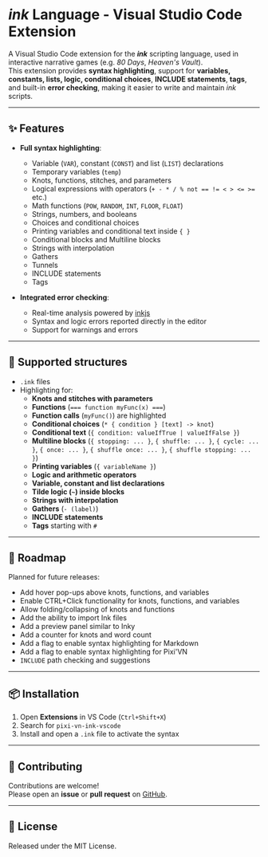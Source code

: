 # *ink* Language - Visual Studio Code Extension

A Visual Studio Code extension for the ***ink*** scripting language, used in interactive narrative games (e.g. *80 Days*, *Heaven's Vault*).  
This extension provides **syntax highlighting**, support for **variables, constants, lists, logic, conditional choices**, **INCLUDE statements**, **tags**, and built-in **error checking**, making it easier to write and maintain *ink* scripts.

---

## ✨ Features

- **Full syntax highlighting**:
  - Variable (`VAR`), constant (`CONST`) and list (`LIST`) declarations
  - Temporary variables (`temp`)
  - Knots, functions, stitches, and parameters
  - Logical expressions with operators (`+ - * / % not == != < > <= >=` etc.)
  - Math functions (`POW`, `RANDOM`, `INT`, `FLOOR`, `FLOAT`)
  - Strings, numbers, and booleans
  - Choices and conditional choices
  - Printing variables and conditional text inside `{ }`
  - Conditional blocks and Multiline blocks
  - Strings with interpolation
  - Gathers
  - Tunnels
  - INCLUDE statements
  - Tags

- **Integrated error checking**:
  - Real-time analysis powered by [inkjs](https://github.com/y-lohse/inkjs)
  - Syntax and logic errors reported directly in the editor
  - Support for warnings and errors

---

## 📂 Supported structures

- `.ink` files
- Highlighting for:
  - **Knots and stitches with parameters**
  - **Functions** (`=== function myFunc(x) ===`)
  - **Function calls** (`myFunc()`) are highlighted
  - **Conditional choices** (`* { condition } [text] -> knot`)
  - **Conditional text** (`{ condition: valueIfTrue | valueIfFalse }`)
  - **Multiline blocks** (`{ stopping: ... }`, `{ shuffle: ... }`, `{ cycle: ... }`, `{ once: ... }`, `{ shuffle once: ... }`, `{ shuffle stopping: ... }`)
  - **Printing variables** (`{ variableName }`)
  - **Logic and arithmetic operators**
  - **Variable, constant and list declarations**
  - **Tilde logic (`~`) inside blocks**
  - **Strings with interpolation**
  - **Gathers** (`- (label)`)
  - **INCLUDE statements**
  - **Tags** starting with `#`

---

## 🚀 Roadmap

Planned for future releases:

- Add hover pop-ups above knots, functions, and variables
- Enable CTRL+Click functionality for knots, functions, and variables
- Allow folding/collapsing of knots and functions
- Add the ability to import Ink files
- Add a preview panel similar to Inky
- Add a counter for knots and word count
- Add a flag to enable syntax highlighting for Markdown
- Add a flag to enable syntax highlighting for Pixi'VN
- `INCLUDE` path checking and suggestions

---

## 📦 Installation

1. Open **Extensions** in VS Code (`Ctrl+Shift+X`)
2. Search for `pixi-vn-ink-vscode`
3. Install and open a `.ink` file to activate the syntax

---

## 🤝 Contributing

Contributions are welcome!  
Please open an **issue** or **pull request** on [GitHub](https://github.com/DRincs-Productions/pixi-vn-ink-vscode).

---

## 📜 License

Released under the MIT License.
